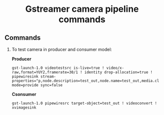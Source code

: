<h1 style="text-align:center;"> Gstreamer camera pipeline commands</p>

## Commands

1. To test camera in producer and consumer model:<br>

   **Producer**

   ```
   gst-launch-1.0 videotestsrc is-live=true ! video/x-raw,format=YUY2,framerate=30/1 ! identity drop-allocation=true ! pipewiresink stream-properties="p,node.description=test_out,node.name=test_out,media.class=Video/Source" mode=provide sync=false
   ```

   **Csonsumer**

   ```
   gst-launch-1.0 pipewiresrc target-object=test_out ! videoconvert ! xvimagesink
   ```
